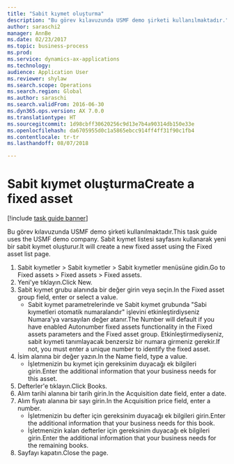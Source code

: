 ```yaml
--- 
title: "Sabit kıymet oluşturma"
description: "Bu görev kılavuzunda USMF demo şirketi kullanılmaktadır."
author: saraschi2
manager: AnnBe
ms.date: 02/23/2017
ms.topic: business-process
ms.prod: 
ms.service: dynamics-ax-applications
ms.technology: 
audience: Application User
ms.reviewer: shylaw
ms.search.scope: Operations
ms.search.region: Global
ms.author: saraschi
ms.search.validFrom: 2016-06-30
ms.dyn365.ops.version: AX 7.0.0
ms.translationtype: HT
ms.sourcegitcommit: 1d98cbff30620256c9d13e7b4a90314db150e33e
ms.openlocfilehash: da6705955d0c1a5865ebcc914ff4ff31f90c1fb4
ms.contentlocale: tr-tr
ms.lasthandoff: 08/07/2018

---
```

# <a name="create-a-fixed-asset"></a><span data-ttu-id="d8113-103">Sabit kıymet oluşturma</span><span class="sxs-lookup"><span data-stu-id="d8113-103">Create a fixed asset</span></span>

[!include [task guide banner](../../includes/task-guide-banner.md)]

<span data-ttu-id="d8113-104">Bu görev kılavuzunda USMF demo şirketi kullanılmaktadır.</span><span class="sxs-lookup"><span data-stu-id="d8113-104">This task guide uses the USMF demo company.</span></span>  <span data-ttu-id="d8113-105">Sabit kıymet listesi sayfasını kullanarak yeni bir sabit kıymet oluşturur.</span><span class="sxs-lookup"><span data-stu-id="d8113-105">It will create a new fixed asset using the Fixed asset list page.</span></span>

1. <span data-ttu-id="d8113-106">Sabit kıymetler > Sabit kıymetler > Sabit kıymetler menüsüne gidin.</span><span class="sxs-lookup"><span data-stu-id="d8113-106">Go to Fixed assets > Fixed assets > Fixed assets.</span></span>
2. <span data-ttu-id="d8113-107">Yeni'ye tıklayın.</span><span class="sxs-lookup"><span data-stu-id="d8113-107">Click New.</span></span>
3. <span data-ttu-id="d8113-108">Sabit kıymet grubu alanında bir değer girin veya seçin.</span><span class="sxs-lookup"><span data-stu-id="d8113-108">In the Fixed asset group field, enter or select a value.</span></span>
    * <span data-ttu-id="d8113-109">Sabit kıymet parametrelerinde ve Sabit kıymet grubunda "Sabi kıymetleri otomatik numaralandır" işlevini etkinleştirdiyseniz Numara'ya varsayılan değer atanır.</span><span class="sxs-lookup"><span data-stu-id="d8113-109">The Number will default if you have enabled Autonumber fixed assets functionality in the Fixed assets parameters and the Fixed asset group.</span></span>  <span data-ttu-id="d8113-110">Etkinleştirmediyseniz, sabit kıymeti tanımlayacak benzersiz bir numara girmeniz gerekir.</span><span class="sxs-lookup"><span data-stu-id="d8113-110">If not, you must enter a unique number to identify the fixed asset.</span></span>  
4. <span data-ttu-id="d8113-111">İsim alanına bir değer yazın.</span><span class="sxs-lookup"><span data-stu-id="d8113-111">In the Name field, type a value.</span></span>
    * <span data-ttu-id="d8113-112">İşletmenizin bu kıymet için gereksinim duyacağı ek bilgileri girin.</span><span class="sxs-lookup"><span data-stu-id="d8113-112">Enter the additional information that your business needs for this asset.</span></span>  
5. <span data-ttu-id="d8113-113">Defterler'e tıklayın.</span><span class="sxs-lookup"><span data-stu-id="d8113-113">Click Books.</span></span>
6. <span data-ttu-id="d8113-114">Alım tarihi alanına bir tarih girin.</span><span class="sxs-lookup"><span data-stu-id="d8113-114">In the Acquisition date field, enter a date.</span></span>
7. <span data-ttu-id="d8113-115">Alım fiyatı alanına bir sayı girin.</span><span class="sxs-lookup"><span data-stu-id="d8113-115">In the Acquisition price field, enter a number.</span></span>
    * <span data-ttu-id="d8113-116">İşletmenizin bu defter için gereksinim duyacağı ek bilgileri girin.</span><span class="sxs-lookup"><span data-stu-id="d8113-116">Enter the additional information that your business needs for this book.</span></span>  
    * <span data-ttu-id="d8113-117">İşletmenizin kalan defterler için gereksinim duyacağı ek bilgileri girin.</span><span class="sxs-lookup"><span data-stu-id="d8113-117">Enter the additional information that your business needs for the remaining books.</span></span>  
8. <span data-ttu-id="d8113-118">Sayfayı kapatın.</span><span class="sxs-lookup"><span data-stu-id="d8113-118">Close the page.</span></span>


